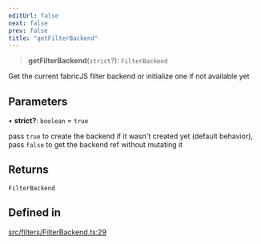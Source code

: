 ```yaml
---
editUrl: false
next: false
prev: false
title: "getFilterBackend"
---
```


> **getFilterBackend**(`strict`?): `FilterBackend`

Get the current fabricJS filter backend  or initialize one if not available yet

## Parameters

• **strict?**: `boolean` = `true`

pass `true` to create the backend if it wasn't created yet (default behavior),
pass `false` to get the backend ref without mutating it

## Returns

`FilterBackend`

## Defined in

[src/filters/FilterBackend.ts:29](https://github.com/fabricjs/fabric.js/blob/a0b4adf41e0a1fd81824114cedd4c32bfb8cac25/src/filters/FilterBackend.ts#L29)
